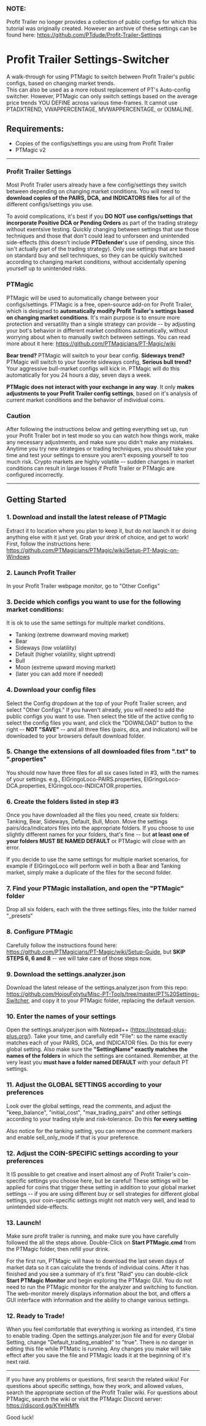 ### NOTE:  
Profit Trailer no longer provides a collection of public configs for which this tutorial was originally created.  However an archive of these settings can be found here: https://github.com/PTdude/Profit-Trailer-Settings


# Profit Trailer Settings-Switcher
A walk-through for using PTMagic to switch between Profit Trailer's public configs, based on changing market trends.  
This can also be used as a more robust replacement of PT's Auto-config switcher. However, PTMagic can only switch settings based on the average price trends YOU DEFINE across various time-frames.  It cannot use PTADXTREND, VWAPPERCENTAGE, MVWAPPERCENTAGE, or (X)MALINE.

## Requirements: 
 - Copies of the configs/settings you are using from Profit Trailer
 - PTMagic v2
---

### Profit Trailer Settings
Most Profit Trailer users already have a few config/settings they switch between depending on changing market conditions.  You will need to __download copies of the PAIRS, DCA, and INDICATORS files__ for all of the different configs/settings you use. 

To avoid complications, it's best if you __DO NOT use configs/settings that incorporate Positive DCA or Pending Orders__ as part of the trading strategy without exentsive testing. Quickly changing between settings that use those techniques and those that don't could lead to unforseen and unintended side-effects (this doesn't include **PTDefender**'s use of pending, since this isn't actually part of the trading strategy). Only use settings that are based on standard buy and sell techniques, so they can be quickly switched according to changing market conditions, without accidentally opening yourself up to unintended risks.

### PTMagic
PTMagic will be used to automatically change between your configs/settings. PTMagic is a free, open-source add-on for Profit Trailer, which is designed to __automatically modify Profit Trailer's settings based on changing market conditions__.  It's main purpose is to ensure more protection and versatility than a single strategy can provide -- by adjusting your bot's behavior in different market conditions automatically, without worrying about when to manually switch between settings.   You can read more about it here:  https://github.com/PTMagicians/PT-Magic/wiki

__Bear trend?__  PTMagic will switch to your bear config.  __Sideways trend?__  PTMagic will switch to your favorite sideways config, __Serious bull trend?__  Your aggressive bull-market configs will kick in.  PTMagic will do this automatically for you 24 hours a day, seven days a week. 

__PTMagic does not interact with your exchange in any way__.  It only __makes adjustments to your Profit Trailer config settings__, based on it's analysis of current market conditions and the behavior of individual coins.

### Caution
After following the instructions below and getting everything set up, run your Profit Trailer bot in test mode so you can watch how things work, make any necessary adjustments, and make sure you didn't make any mistakes. Anytime you try new strategies or trading techniques, you should take your time and test your settings to ensure you aren't exposing yourself to too much risk.  Crypto markets are highly volatile -- sudden changes in market conditions can result in large losses if Profit Trailer or PTMagic are configured incorrectly.  

---
## Getting Started

### 1. Download and install the latest release of PTMagic  
Extract it to location where you plan to keep it, but do not launch it or doing anything else with it just yet.  Grab your drink of choice, and get to work!  First, follow the instructions here: https://github.com/PTMagicians/PTMagic/wiki/Setup-PT-Magic-on-Windows

### 2. Launch Profit Trailer
In your Profit Trailer webpage monitor, go to "Other Configs"

### 3. Decide which configs you want to use for the following market conditions:
It is ok to use the same settings for multiple market conditions. 

- Tanking (extreme downward moving market) 
- Bear
- Sideways (low volatility)
- Default (higher volatility, slight uptrend)
- Bull
- Moon (extreme upward moving market)
- (later you can add more if needed)

### 4. Download your config files
Select the Config dropdown at the top of your Profit Trailer screen, and select "Other Configs." If you haven't already, you will need to add the public configs you want to use.  Then select the title of the active config to select the config files you want, and click the "DOWNLOAD" button to the right -- __NOT "SAVE"__ -- and all three files (pairs, dca, and indicators) will be downloaded to your browsers default download folder.

### 5. Change the extensions of all downloaded files from ".txt" to ".properties"
You should now have three files for all six cases listed in #3, with the names of your settings.  e.g., ElGringoLoco-PAIRS.properties, ElGringoLoco-DCA.properties, ElGringoLoco-INDICATOR.properties.  

### 6. Create the folders listed in step #3
Once you have downloaded all the files you need, create six folders: Tanking, Bear, Sideways, Default, Bull, Moon.  Move the settings pairs/dca/indicators files into the appropriate folders.  If you choose to use slightly different names for your folders, that's fine -- but __at least one of your folders MUST BE NAMED DEFAULT__ or PTMagic will close with an error.  

If you decide to use the same settings for multiple market scenarios, for example if ElGringoLoco will perform well in both a Bear and Tanking market, simply make a duplicate of the files for the second folder.

### 7. Find your PTMagic installation, and open the "PTMagic" folder
Drop all six folders, each with the three settings files, into the folder named "_presets"

### 8. Configure PTMagic
Carefully follow the instructions found here:  https://github.com/PTMagicians/PT-Magic/wiki/Setup-Guide, but __SKIP STEPS 6, 6 and 8__ -- we will take care of those steps now.

### 9. Download the settings.analyzer.json
Download the latest release of the settings.analyzer.json from this repo: https://github.com/HojouFotytu/Misc-PT-Tools/tree/master/PT%20Settings-Switcher, and copy it to your PTMagic folder, replacing the default version.

### 10. Enter the names of your settings
Open the settings.analyzer.json with Notepad++ (https://notepad-plus-plus.org/).  Take your time, and carefully edit "File": so the name exactly matches each of your PAIRS, DCA, and INDICATOR files.  Do this for every global setting.   Also make sure the **"SettingName" exactly matches the names of the folders** in which the settings are contained.  Remember, at the very least you __must have a folder named DEFAULT__ with your default PT settings.   

### 11.  Adjust the GLOBAL SETTINGS according to your preferences
Look over the global settings, read the comments, and adjust the "keep_balance", "initial_cost", "max_trading_pairs" and other settings according to your trading style and risk-tolerance.  Do this __for every setting__  

Also notice for the tanking setting, you can remove the comment markers and enable sell_only_mode if that is your preference.

### 12. Adjust the COIN-SPECIFIC settings according to your preferences
It IS possible to get creative and insert almost any of Profit Trailer's coin-specific settings you choose here, but be careful!  These settings will be applied for coins that trigger these setting in addition to your global market settings -- if you are using different buy or sell strategies for different global settings, your coin-specific settings might not match very well, and lead to unintended side-effects.

### 13. Launch!
Make sure profit trailer is running, and make sure you have carefully followed the all the steps above.  Double-Click on __Start PTMagic.cmd__ from the PTMagic folder, then refill your drink.  

For the first run, PTMagic will have to download the last seven days of market data so it can calculate the trends of individual coins.  After it has finished and you see a summary of it's first "Raid" you can double-click __Start PTMagic Monitor__ and begin exploring the PTMagic GUI.  You do not need to run the PTMagic monitor for the analyzer and switching to function.  The web-monitor merely displays information about the bot, and offers a GUI interface with information and the ability to change various settings.

### 12. Ready to Trade!
When you feel comfortable that everything is working as intended, it's time to enable trading.  Open the settings.analyzer.json file and for every Global Setting, change "Default_trading_enabled" to "true".  There is no danger in editing this file while PTMatic is running. Any changes you make will take effect after you save the file and PTMagic loads it at the beginning of it's next raid. 

---

If you have any problems or questions, first search the related wikis!  For questions about specific settings, how they work, and allowed values, search the appropriate section of the Profit Trailer wiki.  For questions about PTMagic, search the wiki or visit the PTMagic Discord server:  https://discord.gg/KYmHMfk

Good luck! 






